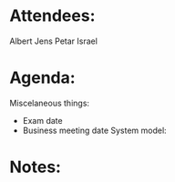 
# Attendees:
Albert 
Jens 
Petar
Israel


# Agenda:
Miscelaneous things:
- Exam date
- Business meeting date
System model:


# Notes:
